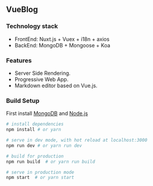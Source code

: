 ## VueBlog

### Technology stack

- FrontEnd: Nuxt.js + Vuex + i18n + axios
- BackEnd: MongoDB + Mongoose + Koa

### Features

- Server Side Rendering.
- Progressive Web App.
- Markdown editor based on Vue.js.

### Build Setup

First install [MongoDB](https://www.mongodb.com/download-center?jmp=nav#community) and [Node.js](https://nodejs.org/en/)

``` bash
# install dependencies
npm install # or yarn

# serve in dev mode, with hot reload at localhost:3000
npm run dev # or yarn run dev

# build for production
npm run build  # or yarn run build

# serve in production mode
npm start  # or yarn start
```

